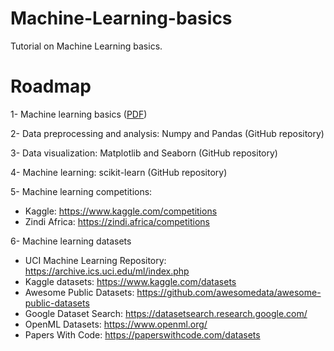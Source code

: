 # Machine-Learning-basics
Tutorial on Machine Learning basics.

# Roadmap
1- Machine learning basics ([PDF](https://courses.edx.org/asset-v1:ColumbiaX+CSMM.101x+1T2017+type@asset+block@AI_edx_ml_5.1intro.pdf))

2- Data preprocessing and analysis: Numpy and Pandas (GitHub repository)

3- Data visualization: Matplotlib and Seaborn (GitHub repository)

4- Machine learning: scikit-learn (GitHub repository)

5- Machine learning competitions:

  - Kaggle: https://www.kaggle.com/competitions
  - Zindi Africa: https://zindi.africa/competitions

6- Machine learning datasets

  - UCI Machine Learning Repository: https://archive.ics.uci.edu/ml/index.php
  - Kaggle datasets: https://www.kaggle.com/datasets
  - Awesome Public Datasets: https://github.com/awesomedata/awesome-public-datasets
  - Google Dataset Search: https://datasetsearch.research.google.com/
  - OpenML Datasets: https://www.openml.org/
  - Papers With Code: https://paperswithcode.com/datasets

